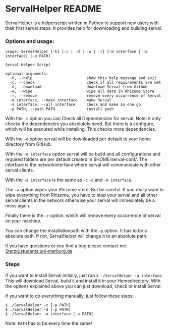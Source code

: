 # ServalHelper README #

ServalHelper is a helperscript written in Python to support new users with their first serval steps. It provides help for downloading and building serval.

### Options and usage: ###

```
usage: ServalHelper [-h] [-c | -d | -w | -r] [-m interface | -a interface] [-p PATH]

Serval Helper Script

optional arguments:
  -h, --help                        show this help message and exit
  -c, --check                       check if all requirements are met
  -d, --download                    download Serval from Github
  -w, --wipe                        wipe all data in Rhizome Store
  -r, --remove                      remove every occurrence of Serval
  -m interface, --make interface    make Serval
  -a interface, --all interface     check and make in one go
  -p PATH, --path PATH              install path

  ```

  With the `-c` option you can Check all Dependencies for serval. Note: it only checks the dependencies you absolutely need. But there is a configure, which will be executed while installing. This checks more dependencies.

  With the `-d` option serval will be downloaded per default to your home directory from GitHub.

  With the `-m interface` option serval will be build and all configurations and required folders are per default created in $HOME/serval-conf/. The interface is the networkinterface where serval will communicate with other serval clients.

  With the `-a interface` is the same as `-c` `-d` and `-m interface`.

  The `-w` option wipes your Rhizome store. But be careful. If you really want to wipe everything from Rhizome, you have to stop your serval and all other serval clients in the network otherwise your serval will immediately be a mess again.

  Finally there is the `-r` option, which will remove every occurrence of serval on your machine.

  You can change the installationpath with the `-p` option. It has to be a absolute path. If not, ServalHelper will change it to an absolute path.

  If you have questions or you find a bug please contact me: Sterz@students.uni-marburg.de

### Steps ###
If you want to install Serval initially, just run `$ ./ServalHelper -a interface`. This will download Serval, build it and install it in your Homedirectory. With the options explained above you can just download, check or install Serval.

If you want to do everything manually, just follow these steps:

```
$ ./ServalHelper -c [-p PATH]
$ ./ServalHelper -d [-p PATH]
$ ./ServalHelper -m interface [-p PATH]
```

Note: `PATH` has to be every time the same!
